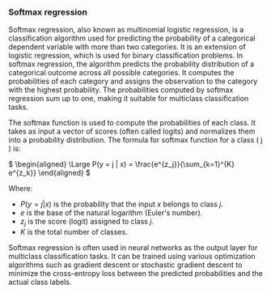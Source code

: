 ### Softmax regression

Softmax regression, also known as multinomial logistic regression, is a classification algorithm used for predicting the probability of a categorical dependent variable with more than two categories. It is an extension of logistic regression, which is used for binary classification problems. In softmax regression, the algorithm predicts the probability distribution of a categorical outcome across all possible categories. It computes the probabilities of each category and assigns the observation to the category with the highest probability. The probabilities computed by softmax regression sum up to one, making it suitable for multiclass classification tasks.

The softmax function is used to compute the probabilities of each class. It takes as input a vector of scores (often called logits) and normalizes them into a probability distribution. The formula for softmax function for a class \( j \) is:

$
\begin{aligned}
\Large P(y = j | x) = \frac{e^{z_j}}{\sum_{k=1}^{K} e^{z_k}}
\end{aligned}
$

Where:

- $P(y = j | x)$ is the probability that the input $x$ belongs to class $j$.
- $e$ is the base of the natural logarithm (Euler's number).
- $z_j$ is the score (logit) assigned to class $j$.
- $K$ is the total number of classes.

Softmax regression is often used in neural networks as the output layer for multiclass classification tasks. It can be trained using various optimization algorithms such as gradient descent or stochastic gradient descent to minimize the cross-entropy loss between the predicted probabilities and the actual class labels.